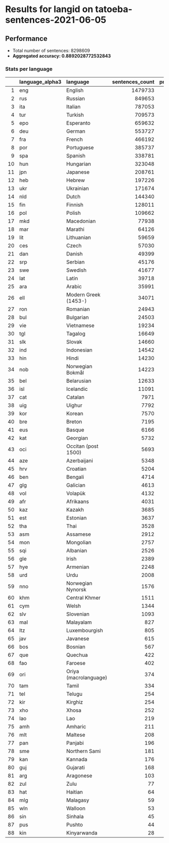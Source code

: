 # Results for langid on tatoeba-sentences-2021-06-05

## Performance

- Total number of sentences: 8298609
- **Aggregated accuracy: 0.8892028772532843**

### Stats per language
|    | language_alpha3   | language              |   sentences_count |   precision |   recall |      tp |    fp |      tn |     fn |
|---:|:------------------|:----------------------|------------------:|------------:|---------:|--------:|------:|--------:|-------:|
|  1 | eng               | English               |           1479733 |       0.953 |    0.973 | 1439789 | 70832 | 6748044 |  39944 |
|  2 | rus               | Russian               |            849653 |       0.966 |    0.823 |  699008 | 24596 | 7424360 | 150645 |
|  3 | ita               | Italian               |            787053 |       0.954 |    0.885 |  696690 | 33674 | 7477882 |  90363 |
|  4 | tur               | Turkish               |            709573 |       0.995 |    0.919 |  652061 |  3202 | 7585834 |  57512 |
|  5 | epo               | Esperanto             |            659632 |       0.983 |    0.854 |  563174 |  9712 | 7629265 |  96458 |
|  6 | deu               | German                |            553727 |       0.950 |    0.974 |  539237 | 28349 | 7716533 |  14490 |
|  7 | fra               | French                |            466192 |       0.897 |    0.935 |  436032 | 49971 | 7782446 |  30160 |
|  8 | por               | Portuguese            |            385737 |       0.915 |    0.822 |  317068 | 29566 | 7883306 |  68669 |
|  9 | spa               | Spanish               |            338781 |       0.784 |    0.837 |  283448 | 78313 | 7881515 |  55333 |
| 10 | hun               | Hungarian             |            323048 |       0.977 |    0.929 |  300114 |  7043 | 7968518 |  22934 |
| 11 | jpn               | Japanese              |            208761 |       0.997 |    1.000 |  208702 |   585 | 8089263 |     59 |
| 12 | heb               | Hebrew                |            197226 |       1.000 |    0.999 |  197110 |    14 | 8101369 |    116 |
| 13 | ukr               | Ukrainian             |            171674 |       0.748 |    0.774 |  132961 | 44688 | 8082247 |  38713 |
| 14 | nld               | Dutch                 |            144340 |       0.869 |    0.901 |  130115 | 19610 | 8134659 |  14225 |
| 15 | fin               | Finnish               |            128011 |       0.941 |    0.931 |  119175 |  7527 | 8163071 |   8836 |
| 16 | pol               | Polish                |            109662 |       0.944 |    0.977 |  107088 |  6349 | 8182598 |   2574 |
| 17 | mkd               | Macedonian            |             77938 |       0.582 |    0.482 |   37554 | 27012 | 8193659 |  40384 |
| 18 | mar               | Marathi               |             64126 |       0.988 |    0.700 |   44902 |   563 | 8233920 |  19224 |
| 19 | lit               | Lithuanian            |             59659 |       0.774 |    0.915 |   54565 | 15938 | 8223012 |   5094 |
| 20 | ces               | Czech                 |             57030 |       0.879 |    0.837 |   47732 |  6594 | 8234985 |   9298 |
| 21 | dan               | Danish                |             49399 |       0.739 |    0.602 |   29753 | 10483 | 8238727 |  19646 |
| 22 | srp               | Serbian               |             45176 |       0.214 |    0.392 |   17727 | 64947 | 8188486 |  27449 |
| 23 | swe               | Swedish               |             41677 |       0.782 |    0.802 |   33438 |  9345 | 8247587 |   8239 |
| 24 | lat               | Latin                 |             39718 |       0.939 |    0.196 |    7803 |   509 | 8258382 |  31915 |
| 25 | ara               | Arabic                |             35991 |       0.999 |    0.950 |   34184 |    46 | 8262572 |   1807 |
| 26 | ell               | Modern Greek (1453-)  |             34071 |       1.000 |    1.000 |   34071 |    15 | 8264523 |      0 |
| 27 | ron               | Romanian              |             24943 |       0.637 |    0.906 |   22605 | 12867 | 8260799 |   2338 |
| 28 | bul               | Bulgarian             |             24503 |       0.209 |    0.624 |   15278 | 57734 | 8216372 |   9225 |
| 29 | vie               | Vietnamese            |             19234 |       0.956 |    0.998 |   19192 |   886 | 8278489 |     42 |
| 30 | tgl               | Tagalog               |             16649 |       0.876 |    0.792 |   13181 |  1860 | 8280100 |   3468 |
| 31 | slk               | Slovak                |             14660 |       0.525 |    0.690 |   10119 |  9140 | 8274809 |   4541 |
| 32 | ind               | Indonesian            |             14542 |       0.528 |    0.731 |   10632 |  9494 | 8274573 |   3910 |
| 33 | hin               | Hindi                 |             14230 |       0.420 |    0.901 |   12825 | 17727 | 8266652 |   1405 |
| 34 | nob               | Norwegian Bokmål      |             14223 |       0.348 |    0.308 |    4379 |  8203 | 8276183 |   9844 |
| 35 | bel               | Belarusian            |             12633 |       0.437 |    0.879 |   11106 | 14321 | 8271655 |   1527 |
| 36 | isl               | Icelandic             |             11091 |       0.874 |    0.929 |   10300 |  1484 | 8286034 |    791 |
| 37 | cat               | Catalan               |              7971 |       0.200 |    0.720 |    5739 | 22950 | 8267688 |   2232 |
| 38 | uig               | Uighur                |              7792 |       0.961 |    0.989 |    7707 |   316 | 8290501 |     85 |
| 39 | kor               | Korean                |              7570 |       0.989 |    1.000 |    7568 |    83 | 8290956 |      2 |
| 40 | bre               | Breton                |              7195 |       0.423 |    0.630 |    4535 |  6179 | 8285235 |   2660 |
| 41 | eus               | Basque                |              6166 |       0.324 |    0.866 |    5338 | 11150 | 8281293 |    828 |
| 42 | kat               | Georgian              |              5732 |       0.997 |    0.996 |    5710 |    19 | 8292858 |     22 |
| 43 | oci               | Occitan (post 1500)   |              5693 |       0.341 |    0.505 |    2873 |  5547 | 8287369 |   2820 |
| 44 | aze               | Azerbaijani           |              5348 |       0.233 |    0.756 |    4044 | 13343 | 8279918 |   1304 |
| 45 | hrv               | Croatian              |              5204 |       0.155 |    0.650 |    3384 | 18473 | 8274932 |   1820 |
| 46 | ben               | Bengali               |              4714 |       0.659 |    0.977 |    4605 |  2380 | 8291515 |    109 |
| 47 | glg               | Galician              |              4613 |       0.066 |    0.520 |    2400 | 33789 | 8260207 |   2213 |
| 48 | vol               | Volapük               |              4132 |       0.554 |    0.265 |    1093 |   880 | 8293597 |   3039 |
| 49 | afr               | Afrikaans             |              4031 |       0.300 |    0.462 |    1861 |  4338 | 8290240 |   2170 |
| 50 | kaz               | Kazakh                |              3685 |       0.368 |    0.943 |    3476 |  5968 | 8288956 |    209 |
| 51 | est               | Estonian              |              3637 |       0.226 |    0.689 |    2505 |  8560 | 8286412 |   1132 |
| 52 | tha               | Thai                  |              3528 |       0.998 |    1.000 |    3528 |     7 | 8295074 |      0 |
| 53 | asm               | Assamese              |              2912 |       0.853 |    0.227 |     662 |   114 | 8295583 |   2250 |
| 54 | mon               | Mongolian             |              2757 |       0.288 |    0.950 |    2618 |  6463 | 8289389 |    139 |
| 55 | sqi               | Albanian              |              2526 |       0.764 |    0.905 |    2285 |   704 | 8295379 |    241 |
| 56 | gle               | Irish                 |              2389 |       0.392 |    0.840 |    2007 |  3108 | 8293112 |    382 |
| 57 | hye               | Armenian              |              2248 |       0.992 |    0.911 |    2048 |    17 | 8296344 |    200 |
| 58 | urd               | Urdu                  |              2008 |       0.853 |    0.947 |    1901 |   328 | 8296273 |    107 |
| 59 | nno               | Norwegian Nynorsk     |              1576 |       0.144 |    0.501 |     789 |  4696 | 8292337 |    787 |
| 60 | khm               | Central Khmer         |              1511 |       0.997 |    0.975 |    1473 |     4 | 8297094 |     38 |
| 61 | cym               | Welsh                 |              1344 |       0.300 |    0.682 |     916 |  2133 | 8295132 |    428 |
| 62 | slv               | Slovenian             |              1093 |       0.044 |    0.681 |     744 | 16127 | 8281389 |    349 |
| 63 | mal               | Malayalam             |               827 |       1.000 |    1.000 |     827 |     0 | 8297782 |      0 |
| 64 | ltz               | Luxembourgish         |               805 |       0.383 |    0.343 |     276 |   444 | 8297360 |    529 |
| 65 | jav               | Javanese              |               615 |       0.105 |    0.486 |     299 |  2542 | 8295452 |    316 |
| 66 | bos               | Bosnian               |               567 |       0.011 |    0.053 |      30 |  2722 | 8295320 |    537 |
| 67 | que               | Quechua               |               422 |       0.549 |    0.382 |     161 |   132 | 8298055 |    261 |
| 68 | fao               | Faroese               |               402 |       0.253 |    0.281 |     113 |   333 | 8297874 |    289 |
| 69 | ori               | Oriya (macrolanguage) |               374 |       1.000 |    0.992 |     371 |     0 | 8298235 |      3 |
| 70 | tam               | Tamil                 |               334 |       0.988 |    1.000 |     334 |     4 | 8298271 |      0 |
| 71 | tel               | Telugu                |               254 |       0.996 |    1.000 |     254 |     1 | 8298354 |      0 |
| 72 | kir               | Kirghiz               |               254 |       0.049 |    0.118 |      30 |   588 | 8297767 |    224 |
| 73 | xho               | Xhosa                 |               252 |       0.110 |    0.575 |     145 |  1174 | 8297183 |    107 |
| 74 | lao               | Lao                   |               219 |       0.952 |    1.000 |     219 |    11 | 8298379 |      0 |
| 75 | amh               | Amharic               |               211 |       0.770 |    1.000 |     211 |    63 | 8298335 |      0 |
| 76 | mlt               | Maltese               |               208 |       0.034 |    0.817 |     170 |  4791 | 8293610 |     38 |
| 77 | pan               | Panjabi               |               196 |       0.985 |    1.000 |     196 |     3 | 8298410 |      0 |
| 78 | sme               | Northern Sami         |               181 |       0.190 |    0.320 |      58 |   248 | 8298180 |    123 |
| 79 | kan               | Kannada               |               176 |       1.000 |    1.000 |     176 |     0 | 8298433 |      0 |
| 80 | guj               | Gujarati              |               168 |       0.966 |    1.000 |     168 |     6 | 8298435 |      0 |
| 81 | arg               | Aragonese             |               103 |       0.002 |    0.029 |       3 |  1529 | 8296977 |    100 |
| 82 | zul               | Zulu                  |                77 |       0.054 |    0.286 |      22 |   383 | 8298149 |     55 |
| 83 | hat               | Haitian               |                64 |       0.008 |    0.406 |      26 |  3176 | 8295369 |     38 |
| 84 | mlg               | Malagasy              |                59 |       0.017 |    0.559 |      33 |  1949 | 8296601 |     26 |
| 85 | wln               | Walloon               |                53 |       0.015 |    0.528 |      28 |  1847 | 8296709 |     25 |
| 86 | sin               | Sinhala               |                45 |       0.738 |    1.000 |      45 |    16 | 8298548 |      0 |
| 87 | pus               | Pushto                |                44 |       0.178 |    0.432 |      19 |    88 | 8298477 |     25 |
| 88 | kin               | Kinyarwanda           |                28 |       0.005 |    0.214 |       6 |  1135 | 8297446 |     22 |